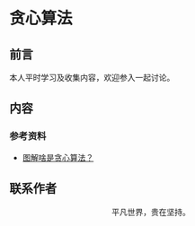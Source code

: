 # 贪心算法

## 前言

本人平时学习及收集内容，欢迎参入一起讨论。

## 内容

### 参考资料

- [图解啥是贪心算法？](https://mp.weixin.qq.com/s/YhFGBAXhv8c-Rfs6Fuciow)

## 联系作者

<div align="center">
    <p>
        平凡世界，贵在坚持。
    </p>
    <img :src="$withBase('/about/contact.png')" />
</div>
